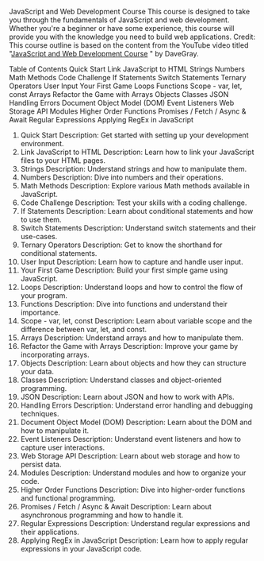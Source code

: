 
JavaScript and Web Development Course
This course is designed to take you through the fundamentals of JavaScript and web development. Whether you're a beginner or have some experience, this course will provide you with the knowledge you need to build web applications.
Credit: This course outline is based on the content from the YouTube video titled "[JavaScript and Web Development Course](https://www.youtube.com/watch?v=EfAl9bwzVZk&ab_channel=DaveGray)
" by DaveGray.




Table of Contents
Quick Start
Link JavaScript to HTML
Strings
Numbers
Math Methods
Code Challenge
If Statements
Switch Statements
Ternary Operators
User Input
Your First Game
Loops
Functions
Scope - var, let, const
Arrays
Refactor the Game with Arrays
Objects
Classes
JSON
Handling Errors
Document Object Model (DOM)
Event Listeners
Web Storage API
Modules
Higher Order Functions
Promises / Fetch / Async & Await
Regular Expressions
Applying RegEx in JavaScript
1. Quick Start
Description: Get started with setting up your development environment.
2. Link JavaScript to HTML
Description: Learn how to link your JavaScript files to your HTML pages.
3. Strings
Description: Understand strings and how to manipulate them.
4. Numbers
Description: Dive into numbers and their operations.
5. Math Methods
Description: Explore various Math methods available in JavaScript.
6. Code Challenge
Description: Test your skills with a coding challenge.
7. If Statements
Description: Learn about conditional statements and how to use them.
8. Switch Statements
Description: Understand switch statements and their use-cases.
9. Ternary Operators
Description: Get to know the shorthand for conditional statements.
10. User Input
Description: Learn how to capture and handle user input.
11. Your First Game
Description: Build your first simple game using JavaScript.
12. Loops
Description: Understand loops and how to control the flow of your program.
13. Functions
Description: Dive into functions and understand their importance.
14. Scope - var, let, const
Description: Learn about variable scope and the difference between var, let, and const.
15. Arrays
Description: Understand arrays and how to manipulate them.
16. Refactor the Game with Arrays
Description: Improve your game by incorporating arrays.
17. Objects
Description: Learn about objects and how they can structure your data.
18. Classes
Description: Understand classes and object-oriented programming.
19. JSON
Description: Learn about JSON and how to work with APIs.
20. Handling Errors
Description: Understand error handling and debugging techniques.
21. Document Object Model (DOM)
Description: Learn about the DOM and how to manipulate it.
22. Event Listeners
Description: Understand event listeners and how to capture user interactions.
23. Web Storage API
Description: Learn about web storage and how to persist data.
24. Modules
Description: Understand modules and how to organize your code.
25. Higher Order Functions
Description: Dive into higher-order functions and functional programming.
26. Promises / Fetch / Async & Await
Description: Learn about asynchronous programming and how to handle it.
27. Regular Expressions
Description: Understand regular expressions and their applications.
28. Applying RegEx in JavaScript
Description: Learn how to apply regular expressions in your JavaScript code.